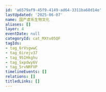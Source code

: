 ```yaml
---
id: 'a6579af9-45f9-4149-ad64-3311ba68d14e'
lastUpdated: '2025-06-07'
name: 国产虐系生物文化
aliases: []
layer: 4
eventDate: null
categoryId: cat_MXtv05QF
tagIds:
- tag_6rVsgwwC
- tag_6irejv37
- tag_95IHkghu
- tag_Sxpdwy6V
- tag_5rvNRFVP
timelineEvents: []
relations: []
titledLinks: []
---
```


